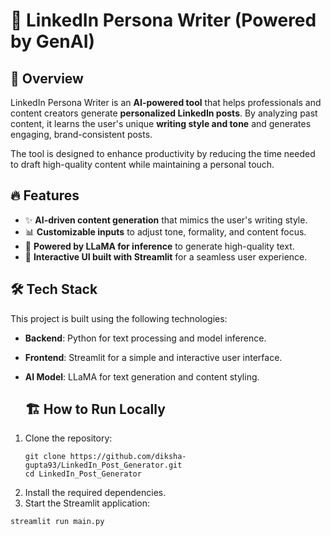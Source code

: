 # 🚀 LinkedIn Persona Writer (Powered by GenAI)

## 📝 Overview
LinkedIn Persona Writer is an **AI-powered tool** that helps professionals and content creators generate **personalized LinkedIn posts**. By analyzing past content, it learns the user's unique **writing style and tone** and generates engaging, brand-consistent posts.  

The tool is designed to enhance productivity by reducing the time needed to draft high-quality content while maintaining a personal touch.  

## 🔥 Features
- ✨ **AI-driven content generation** that mimics the user's writing style.  
- 📊 **Customizable inputs** to adjust tone, formality, and content focus.  
- 🚀 **Powered by LLaMA for inference** to generate high-quality text.  
- 🎨 **Interactive UI built with Streamlit** for a seamless user experience.  

## 🛠️ Tech Stack
This project is built using the following technologies:  
- **Backend**: Python for text processing and model inference.  
- **Frontend**: Streamlit for a simple and interactive user interface.  
- **AI Model**: LLaMA for text generation and content styling.

  ## 🏗️ How to Run Locally
1. Clone the repository: 
   ```
   git clone https://github.com/diksha-gupta93/LinkedIn_Post_Generator.git
   cd LinkedIn_Post_Generator
   ```
2. Install the required dependencies.
3. Start the Streamlit application:
```
streamlit run main.py
```
